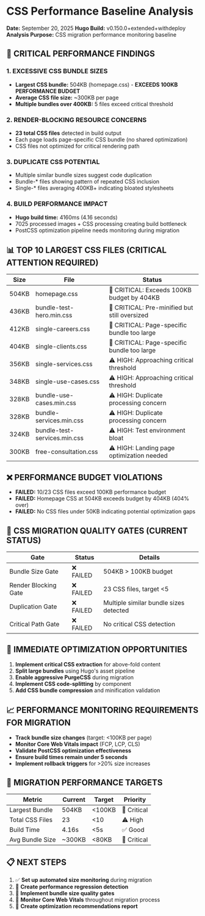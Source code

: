 # CSS Performance Baseline Analysis

**Date:** September 20, 2025
**Hugo Build:** v0.150.0+extended+withdeploy
**Analysis Purpose:** CSS migration performance monitoring baseline

## 🚨 CRITICAL PERFORMANCE FINDINGS

### 1. EXCESSIVE CSS BUNDLE SIZES
- **Largest CSS bundle:** 504KB (homepage.css) - **EXCEEDS 100KB PERFORMANCE BUDGET**
- **Average CSS file size:** ~300KB per page
- **Multiple bundles over 400KB:** 5 files exceed critical threshold

### 2. RENDER-BLOCKING RESOURCE CONCERNS
- **23 total CSS files** detected in build output
- Each page loads page-specific CSS bundle (no shared optimization)
- CSS files not optimized for critical rendering path

### 3. DUPLICATE CSS POTENTIAL
- Multiple similar bundle sizes suggest code duplication
- Bundle-* files showing pattern of repeated CSS inclusion
- Single-* files averaging 400KB+ indicating bloated stylesheets

### 4. BUILD PERFORMANCE IMPACT
- **Hugo build time:** 4160ms (4.16 seconds)
- 7025 processed images + CSS processing creating build bottleneck
- PostCSS optimization pipeline needs monitoring during migration

## 📊 TOP 10 LARGEST CSS FILES (CRITICAL ATTENTION REQUIRED)

| Size | File | Status |
|------|------|--------|
| 504KB | homepage.css | 🚨 CRITICAL: Exceeds 100KB budget by 404KB |
| 436KB | bundle-test-hero.min.css | 🚨 CRITICAL: Pre-minified but still oversized |
| 412KB | single-careers.css | 🚨 CRITICAL: Page-specific bundle too large |
| 404KB | single-clients.css | 🚨 CRITICAL: Page-specific bundle too large |
| 356KB | single-services.css | ⚠️ HIGH: Approaching critical threshold |
| 348KB | single-use-cases.css | ⚠️ HIGH: Approaching critical threshold |
| 328KB | bundle-use-cases.min.css | ⚠️ HIGH: Duplicate processing concern |
| 328KB | bundle-services.min.css | ⚠️ HIGH: Duplicate processing concern |
| 324KB | bundle-test-services.min.css | ⚠️ HIGH: Test environment bloat |
| 300KB | free-consultation.css | ⚠️ HIGH: Landing page optimization needed |

## ❌ PERFORMANCE BUDGET VIOLATIONS

- **FAILED:** 10/23 CSS files exceed 100KB performance budget
- **FAILED:** Homepage CSS at 504KB exceeds budget by 404KB (404% over)
- **FAILED:** No CSS files under 50KB indicating potential optimization gaps

## 🎯 CSS MIGRATION QUALITY GATES (CURRENT STATUS)

| Gate | Status | Details |
|------|--------|---------|
| Bundle Size Gate | ❌ FAILED | 504KB > 100KB budget |
| Render Blocking Gate | ❌ FAILED | 23 CSS files, target <5 |
| Duplication Gate | ❌ FAILED | Multiple similar bundle sizes detected |
| Critical Path Gate | ❌ FAILED | No critical CSS detection |

## 🚀 IMMEDIATE OPTIMIZATION OPPORTUNITIES

1. **Implement critical CSS extraction** for above-fold content
2. **Split large bundles** using Hugo's asset pipeline
3. **Enable aggressive PurgeCSS** during migration
4. **Implement CSS code-splitting** by component
5. **Add CSS bundle compression** and minification validation

## 📈 PERFORMANCE MONITORING REQUIREMENTS FOR MIGRATION

- **Track bundle size changes** (target: <100KB per page)
- **Monitor Core Web Vitals impact** (FCP, LCP, CLS)
- **Validate PostCSS optimization effectiveness**
- **Ensure build times remain under 5 seconds**
- **Implement rollback triggers** for >20% size increases

## 🎯 MIGRATION PERFORMANCE TARGETS

| Metric | Current | Target | Priority |
|--------|---------|--------|----------|
| Largest Bundle | 504KB | <100KB | 🚨 Critical |
| Total CSS Files | 23 | <10 | ⚠️ High |
| Build Time | 4.16s | <5s | ✅ Good |
| Avg Bundle Size | ~300KB | <80KB | 🚨 Critical |

## 📋 NEXT STEPS

1. ✅ **Set up automated size monitoring** during migration
2. 🔄 **Create performance regression detection**
3. 🔄 **Implement bundle size quality gates**
4. 🔄 **Monitor Core Web Vitals** throughout migration process
5. 📝 **Create optimization recommendations report**